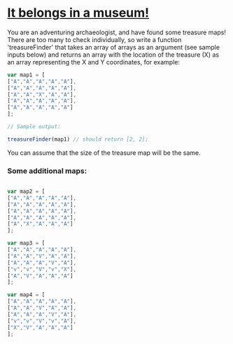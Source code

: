# [It belongs in a museum!](https://www.youtube.com/watch?v=-abUtRbUS_U)

You are an adventuring archaeologist, and have found some treasure maps! There are too many to check individually, so write a function 'treasureFinder' that takes an array of arrays as an argument (see sample inputs below) and returns an array with the location of the treasure (X) as an array representing the X and Y coordinates, for example:

```javascript
var map1 = [
["A","A","A","A","A"],
["A","A","A","A","A"],
["A","A","X","A","A"],
["A","A","A","A","A"],
["A","A","A","A","A"]
];

// Sample output:

treasureFinder(map1) // should return [2, 2];
```
You can assume that the size of the treasure map will be the same.

### Some additional maps:

```javascript

var map2 = [
["A","A","A","A","A"],
["A","A","A","A","A"],
["A","A","A","A","A"],
["A","A","A","A","A"],
["A","X","A","A","A"]
];

var map3 = [
["A","A","A","A","A"],
["A","A","V","A","A"],
["A","A","A","V","A"],
["v","v","V","v","X"],
["A","V","A","A","A"]
];

var map4 = [
["A","A","A","A","A"],
["A","A","V","A","A"],
["A","A","A","V","A"],
["v","v","V","v","A"],
["X","V","A","A","A"]
];

```